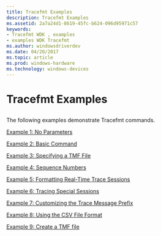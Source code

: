 ```yaml
---
title: Tracefmt Examples
description: Tracefmt Examples
ms.assetid: 2a7a24d1-8619-45fc-b624-096d95971c57
keywords:
- Tracefmt WDK , examples
- examples WDK Tracefmt
ms.author: windowsdriverdev
ms.date: 04/20/2017
ms.topic: article
ms.prod: windows-hardware
ms.technology: windows-devices
---
```


# Tracefmt Examples


## <span id="ddk_tracefmt_examples_tools"></span><span id="DDK_TRACEFMT_EXAMPLES_TOOLS"></span>


The following examples demonstrate Tracefmt commands.

[Example 1: No Parameters](example-1--no-parameters.md)

[Example 2: Basic Command](example-2--basic-command.md)

[Example 3: Specifying a TMF File](example-3--specifying-a-tmf-file.md)

[Example 4: Sequence Numbers](example-4--sequence-numbers.md)

[Example 5: Formatting Real-Time Trace Sessions](example-5--formatting-real-time-trace-sessions.md)

[Example 6: Tracing Special Sessions](example-6--tracing-special-sessions.md)

[Example 7: Customizing the Trace Message Prefix](example-7--customizing-the-trace-message-prefix.md)

[Example 8: Using the CSV File Format](example-8--using-the-csv-file-format.md)

[Example 9: Create a TMF file](example-9--creating-a-tmf-file.md)

 

 





